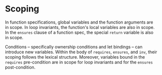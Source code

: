 # Scoping

In function specifications, global variables and the function arguments are in scope.  In loop invariants, the function's local variables are also in scope.  In the `ensures` clause of a function spec, the special `return` variable is also in scope.

Conditions – specifically ownership conditions and let bindings – can introduce new variables.  Within the body of `requires`, `ensures`, and `inv`, their scoping follows the lexical structure. Moreover, variables bound in the `requires` pre-condition are in scope for loop invariants and for the `ensures` post-condition. &#x20;
